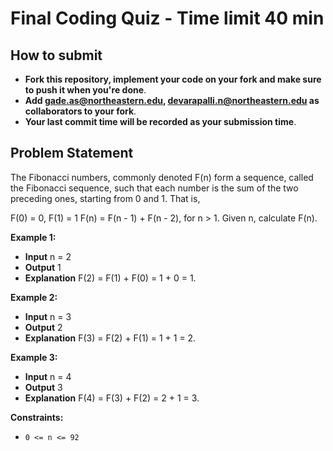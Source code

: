 # Final Coding Quiz - Time limit 40 min

## How to submit

- **Fork this repository, implement your code on your fork and make sure to push it when you're done**.
- **Add gade.as@northeastern.edu, devarapalli.n@northeastern.edu as collaborators to your fork**.
- **Your last commit time will be recorded as your submission time**.

## Problem Statement
The Fibonacci numbers, commonly denoted F(n) form a sequence, called the Fibonacci sequence, such that each number is the sum of the two preceding ones, starting from 0 and 1. That is,

F(0) = 0, F(1) = 1
F(n) = F(n - 1) + F(n - 2), for n > 1.
Given n, calculate F(n).

**Example 1:**
- **Input** n = 2
- **Output** 1
- **Explanation** F(2) = F(1) + F(0) = 1 + 0 = 1.

**Example 2:**
- **Input** n = 3
- **Output** 2
- **Explanation** F(3) = F(2) + F(1) = 1 + 1 = 2.

**Example 3:**
- **Input** n = 4
- **Output** 3
- **Explanation** F(4) = F(3) + F(2) = 2 + 1 = 3.

**Constraints:**
-   `0 <= n <= 92`